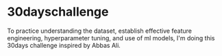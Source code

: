 # 30dayschallenge
To practice understanding the dataset, establish effective feature engineering, hyperparameter tuning, and use of ml models, I'm doing this 30days challenge inspired by Abbas Ali.
